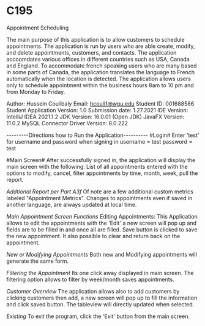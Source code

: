 # C195

Appointment Scheduling

The main purpose of this application is to allow customers to schedule appointments. The application is run by users who are able create, modify, 
and delete appointments, customers, and contacts. The application accoomdates various offices in different countries such as USA, Canada and England.
To accommodate french speaking users who are many based in some parts of Canada, the application translates the language to French automatically when the location is detected.
The application allows users only to schedule appointment within the business hours 8am to 10 pm and from Monday to Friday.

Author: Hussein Coulibaly
Email: hcouli1@wgu.edu
Student ID: 001688586
Student Application Version: 1.0
Submission date: 1.27.2021
IDE Version: IntelliJ IDEA 2021.1.2
JDK Version: 16.0.01 (Open JDK)
JavaFX Version: 11.0.2
MySQL Connector Driver Version: 8.0.222

---------Directions how to Run the Application----------
#Login#
Enter 'test' for username and password when signing in
username = test
password = test

#Main Screen#
After successfully signed in, the application will display the main screen with the following:
List of all appointments entered with the options to modify, cancel, filter appointments by time, month, week, pull the report.

_Addtional Report per Part A3f_
Of note are a few additional custom metrics labeled "Appointment Metrics". 
Changes to appointments even if saved in another language, are always updated at local time.

_Main Appointment Screen Functions_
Editing Appointments: This Application allows to edit the appointments with the 'Edit' a new screen will pop up and fields are to be filled in and once all are filled. 
Save button is clicked to save the new appointment. It also possible to clear and return back on the appointment.

_New or Modifying Appointments_
Both new and Modifying appointments will generate the same form.

_Filtering the Appointment_
Its one click away displayed in main screen. The filtering option allows to filter by week/month saves appointments.

_Customer Overview_
The application allows also to add customers by clicking customers then add, a new screen will pop up to fill the information and click saved button.
The tableview will directly updated when selected.

_Existing_
To exit the program, click the 'Exit' button from the main screen.
